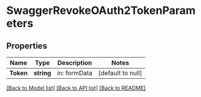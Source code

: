 # SwaggerRevokeOAuth2TokenParameters

## Properties
Name | Type | Description | Notes
------------ | ------------- | ------------- | -------------
**Token** | **string** | in: formData | [default to null]

[[Back to Model list]](../README.md#documentation-for-models) [[Back to API list]](../README.md#documentation-for-api-endpoints) [[Back to README]](../README.md)


